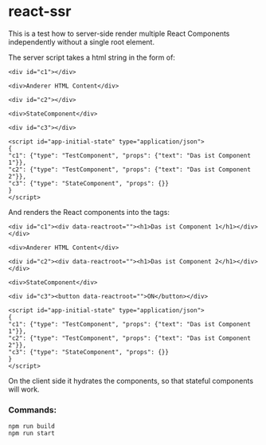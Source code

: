 # react-ssr

This is a test how to server-side render multiple React Components independently without a single root element.

The server script takes a html string in the form of:

    <div id="c1"></div>
    
    <div>Anderer HTML Content</div>
    
    <div id="c2"></div>
    
    <div>StateComponent</div>
    
    <div id="c3"></div>
    
    <script id="app-initial-state" type="application/json">
    {
    "c1": {"type": "TestComponent", "props": {"text": "Das ist Component 1"}},
    "c2": {"type": "TestComponent", "props": {"text": "Das ist Component 2"}},
    "c3": {"type": "StateComponent", "props": {}}
    }
    </script>
    
And renders the React components into the tags:

    <div id="c1"><div data-reactroot=""><h1>Das ist Component 1</h1></div></div>
    
    <div>Anderer HTML Content</div>
    
    <div id="c2"><div data-reactroot=""><h1>Das ist Component 2</h1></div></div>
    
    <div>StateComponent</div>
    
    <div id="c3"><button data-reactroot="">ON</button></div>
    
    <script id="app-initial-state" type="application/json">
    {
    "c1": {"type": "TestComponent", "props": {"text": "Das ist Component 1"}},
    "c2": {"type": "TestComponent", "props": {"text": "Das ist Component 2"}},
    "c3": {"type": "StateComponent", "props": {}}
    }
    </script>
    
On the client side it hydrates the components, so that stateful components will work.

### Commands:
```
npm run build
npm run start
```
 
